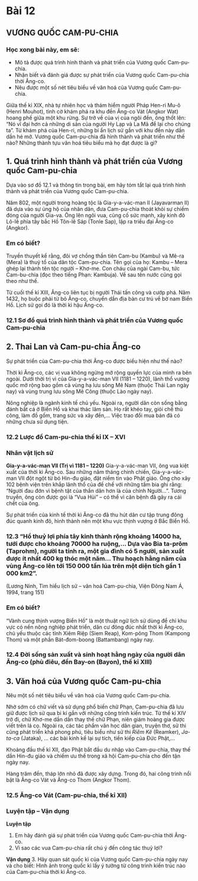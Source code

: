 # Bài 12
## VƯƠNG QUỐC CAM-PU-CHIA

### Học xong bài này, em sẽ:
*   Mô tả được quá trình hình thành và phát triển của Vương quốc Cam-pu-chia.
*   Nhận biết và đánh giá được sự phát triển của Vương quốc Cam-pu-chia thời Ăng-co.
*   Nêu được một số nét tiêu biểu về văn hoá của Vương quốc Cam-pu-chia.

Giữa thế kỉ XIX, nhà tự nhiên học và thám hiểm người Pháp Hen-ri Mu-ô (Henri Mouhot), tình cờ khám phá ra khu đền Ăng-co Vát (Angkor Wat) hoang phế giữa một khu rừng. Sự trở về của vị của ngôi đền, ông thốt lên: “Nó vĩ đại hơn cả những di sản của người Hy Lạp và La Mã để lại cho chúng ta”. Từ khám phá của Hen-ri, những bí ẩn lịch sử gần với khu đền này dần dần hé mở. Vương quốc Cam-pu-chia đã hình thành và phát triển như thế nào? Những thành tựu văn hoá tiêu biểu mà họ đạt được là gì?

## 1. Quá trình hình thành và phát triển của Vương quốc Cam-pu-chia

Dựa vào sơ đồ 12.1 và thông tin trong bài, em hãy tóm tắt lại quá trình hình thành và phát triển của Vương quốc Cam-pu-chia.

Năm 802, một người trong hoàng tộc là Gia-y-a-vác-man II (Jayavarman II) đã dựa vào sự ủng hộ của nhân dân, đưa Cam-pu-chia thoát khỏi sự chiếm đóng của người Gia-va. Ông lên ngôi vua, củng cố sức mạnh, xây kinh đô Lô-lê phía tây bắc Hồ Tôn-lê Sáp (Tonle Sap), lập ra triều đại Ăng-co (Angkor).

### Em có biết?

Truyền thuyết kể rằng, đôi vợ chồng thần tiên Cam-bu (Kambu) và Mê-ra (Mera) là thuỷ tổ của dân tộc Cam-pu-chia. Tên gọi của họ: Kambu – Mera ghép lại thành tên tộc người – Khơ-me. Con cháu của ngài Cam-bu, tức Cam-bu-chia (đọc theo tiếng Phạn: Kambuja). Về sau tên nước cũng gọi theo như thế.

Từ cuối thế kỉ XIII, Ăng-co liên tục bị người Thái tấn công và cướp phá. Năm 1432, họ buộc phải từ bỏ Ăng-co, chuyển dần địa bàn cư trú về bờ nam Biển Hồ. Lịch sử gọi đó là thời kì hậu Ăng-co.

### 12.1 Sơ đồ quá trình hình thành và phát triển của Vương quốc Cam-pu-chia

## 2. Thai Lan và Cam-pu-chia Ăng-co

Sự phát triển của Cam-pu-chia thời Ăng-co được biểu hiện như thế nào?

Thời kì Ăng-co, các vị vua không ngừng mở rộng quyền lực của mình ra bên ngoài. Dưới thời trị vì của Gia-y-a-vác-man VII (1181 – 1220), lãnh thổ vương quốc mở rộng bao gồm cả vùng hạ lưu sông Mê Nam (thuộc Thái Lan ngày nay) và vùng trung lưu sông Mê Công (thuộc Lào ngày nay).

Nông nghiệp là ngành kinh tế chủ yếu. Ngoài ra, người dân còn sống bằng đánh bắt cá ở Biển Hồ và khai thác lâm sản. Họ rất khéo tay, giỏi chế thủ công, làm đồ gốm, trang sức và xây đền,... Việc trao đổi mua bán đã có những chưa sử dụng tiện.

### 12.2 Lược đồ Cam-pu-chia thế kỉ IX – XVI

### Nhân vật lịch sử
**Gia-y-a-vác-man VII (Trị vì 1181 – 1220)**
Gia-y-a-vác-man VII, ông vua kiệt xuất của thời kì Ăng-co. Sau những năm tháng chinh chiến, Gia-y-a-vác-man VII đột ngột từ bỏ Hin-đu giáo, đặt niềm tin vào Phật giáo. Ông cho xây 102 bệnh viện trên khắp lãnh thổ của đế chế với những tấm bia ghi rằng: “Người đau đớn vì bệnh tật của thần dân hơn là của chính Người...”. Tương truyền, ông còn được gọi là “Vua Hủi” – có thể vì căn bệnh đã gây ra cái chết của ông.

Sự phát triển của kinh tế thời kì Ăng-co đã thu hút dân cư tập trung đông đúc quanh kinh đô, hình thành nên một khu vực thịnh vượng ở Bắc Biển Hồ.

### 12.3 “Hồ thuỷ lợi phía tây kinh thành rộng khoảng 14000 ha, tưới được cho khoảng 70000 ha ruộng,... Dựa vào Bia ta-prôm (Taprohm), người ta tính ra, một gia đình có 5 người, sản xuất được ít nhất 400 kg thóc một năm... Thu hoạch hằng năm của vùng Ăng-co lên tới 150 000 tấn lúa trên một diện tích gần 1 000 km2”.
(Lương Ninh, Tìm hiểu lịch sử – văn hoá Cam-pu-chia, Viện Đông Nam Á, 1994, trang 151)

### Em có biết?

“Vành cung thịnh vượng Biển Hồ” là một thuật ngữ lịch sử dùng để chỉ khu vực có nền nông nghiệp phát triển, dân cư đông đúc nhất thời kì Ăng-co, chủ yếu thuộc các tỉnh Xiêm Riệp (Siem Reap), Kom-pông Thom (Kampong Thom) và một phần Bát-đom-boong (Battambang) ngày nay.

### 12.4 Đời sống sản xuất và sinh hoạt hằng ngày của người dân Ăng-co (phù điêu, đền Bay-on (Bayon), thế kỉ XIII)

## 3. Văn hoá của Vương quốc Cam-pu-chia

Nêu một số nét tiêu biểu về văn hoá của Vương quốc Cam-pu-chia.

Nhờ sớm có chữ viết và sử dụng phổ biến chữ Phạn, Cam-pu-chia đã lưu giữ được lịch sử qua bi kí gắn với những công trình kiến trúc. Từ thế kỉ XIV trở đi, chữ Khơ-me dần dần thay thế chữ Phạn, niên giám hoàng gia được viết trên lá cọ. Ngoài ra, các tác phẩm văn học dân gian, truyện thơ, sử thi cũng phát triển khá phong phú, tiêu biểu như sử thi *Riêm Kê* (Reamker), *Ja-ta-ca* (Jataka), ... các bài kinh kể lại sự tích, tiền kiếp của Đức Phật,...

Khoảng đầu thế kỉ XII, đạo Phật bắt đầu du nhập vào Cam-pu-chia, thay thế dần Hin-đu giáo và chiếm ưu thế trong xã hội Cam-pu-chia cho đến tận ngày nay.

Hàng trăm đền, tháp lớn nhỏ đã được xây dựng. Trong đó, hai công trình nổi bật là Ăng-co Vát và Ăng-co Thom (Angkor Thom).

### 12.5 Ăng-co Vát (Cam-pu-chia, thế kỉ XII)

### Luyện tập – Vận dụng

**Luyện tập**
1. Em hãy đánh giá sự phát triển của Vương quốc Cam-pu-chia thời Ăng-co.
2. Vì sao các vua Cam-pu-chia rất chú ý đến công tác thuỷ lợi?

**Vận dụng**
3. Hãy quan sát quốc kì của Vương quốc Cam-pu-chia ngày nay và cho biết: Hình ảnh trong quốc kì lấy ý tưởng từ công trình kiến trúc nào của Cam-pu-chia thời kì Ăng-co.

